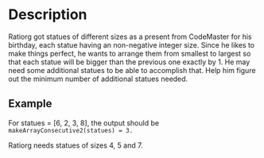 # Description

Ratiorg got statues of different sizes as a present from CodeMaster for his birthday, each statue having an non-negative integer size. Since he likes to make things perfect, he wants to arrange them from smallest to largest so that each statue will be bigger than the previous one exactly by 1. He may need some additional statues to be able to accomplish that. Help him figure out the minimum number of additional statues needed.

## Example

For statues = [6, 2, 3, 8], the output should be
`makeArrayConsecutive2(statues) = 3.`

Ratiorg needs statues of sizes 4, 5 and 7.

